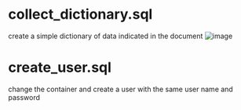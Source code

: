 
# collect_dictionary.sql

create a simple dictionary of data indicated in the document
![image](https://github.com/user-attachments/assets/fced7082-b634-424c-8aaf-f41cbe443cff)

# create_user.sql
change the container and create a user with the same user name and password

